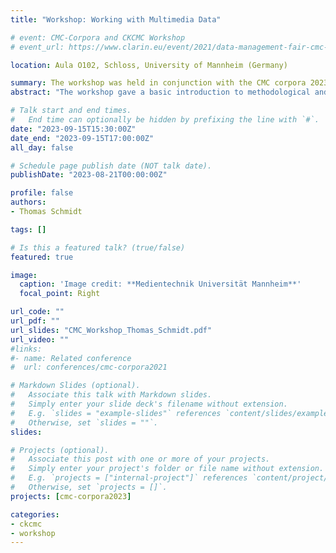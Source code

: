 ```yaml
---
title: "Workshop: Working with Multimedia Data"

# event: CMC-Corpora and CKCMC Workshop
# event_url: https://www.clarin.eu/event/2021/data-management-fair-cmc-corpora

location: Aula O102, Schloss, University of Mannheim (Germany)

summary: The workshop was held in conjunction with the CMC corpora 2023 conference.
abstract: "The workshop gave a basic introduction to methodological and technological aspects of working with multimedia data as part of CMC corpora. It gave an overview of the most important tools for manual transcription of audio or video, discussed the role of automatic methods (ASR, Automatic Speech Recognition) and looked at standardisation in the TEI framework, including integration with solutions for written CMC data. Researchers of all stages were welcome, no special equipment were required to follow the workshop."

# Talk start and end times.
#   End time can optionally be hidden by prefixing the line with `#`.
date: "2023-09-15T15:30:00Z"
date_end: "2023-09-15T17:00:00Z"
all_day: false

# Schedule page publish date (NOT talk date).
publishDate: "2023-08-21T00:00:00Z"

profile: false
authors:
- Thomas Schmidt

tags: []

# Is this a featured talk? (true/false)
featured: true

image:
  caption: 'Image credit: **Medientechnik Universität Mannheim**'
  focal_point: Right

url_code: ""
url_pdf: ""
url_slides: "CMC_Workshop_Thomas_Schmidt.pdf"
url_video: ""
#links:
#- name: Related conference
#  url: conferences/cmc-corpora2021

# Markdown Slides (optional).
#   Associate this talk with Markdown slides.
#   Simply enter your slide deck's filename without extension.
#   E.g. `slides = "example-slides"` references `content/slides/example-slides.md`.
#   Otherwise, set `slides = ""`.
slides:

# Projects (optional).
#   Associate this post with one or more of your projects.
#   Simply enter your project's folder or file name without extension.
#   E.g. `projects = ["internal-project"]` references `content/project/deep-learning/index.md`.
#   Otherwise, set `projects = []`.
projects: [cmc-corpora2023]

categories:
- ckcmc
- workshop
---
```

